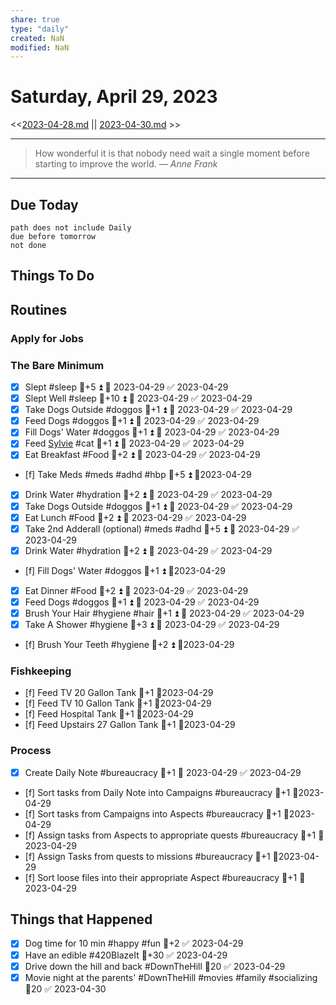 ```yaml
---
share: true
type: "daily"
created: NaN 
modified: NaN
---
```

# Saturday, April 29, 2023
<<[2023-04-28.md](./2023-04-28.md) || [2023-04-30.md](./2023-04-30.md) >>

---

> How wonderful it is that nobody need wait a single moment before starting to improve the world.
> — <cite>Anne Frank</cite>

---
## Due Today
```tasks
path does not include Daily
due before tomorrow
not done
```

## Things To Do










## Routines
### Apply for Jobs


### The Bare Minimum
- [x] Slept #sleep 🥄+5 ⏫ 📅 2023-04-29 ✅ 2023-04-29
- [x] Slept Well #sleep 🥄+10 ⏫ 📅 2023-04-29 ✅ 2023-04-29
- [x] Take Dogs Outside  #doggos  🥄+1 ⏫ 📅 2023-04-29 ✅ 2023-04-29
- [x] Feed Dogs #doggos  🥄+1 ⏫ 📅 2023-04-29 ✅ 2023-04-29
- [x] Fill Dogs' Water #doggos  🥄+1 ⏫ 📅 2023-04-29 ✅ 2023-04-29
- [x] Feed [Sylvie](./Sylvie.md) #cat 🥄+1 ⏫ 📅 2023-04-29 ✅ 2023-04-29
- [x] Eat Breakfast #Food  🥄+2 ⏫ 📅 2023-04-29 ✅ 2023-04-29
- [f] Take Meds  #meds #adhd #hbp 🥄+5 ⏫ 📆2023-04-29
- [x] Drink Water #hydration 🥄+2 ⏫ 📅 2023-04-29 ✅ 2023-04-29
- [x] Take Dogs Outside  #doggos 🥄+1 ⏫ 📅 2023-04-29 ✅ 2023-04-29
- [x] Eat Lunch #Food  🥄+2 ⏫ 📅 2023-04-29 ✅ 2023-04-29
- [x] Take 2nd Adderall (optional) #meds #adhd  🥄+5 ⏫ 📅 2023-04-29 ✅ 2023-04-29
- [x] Drink Water #hydration   🥄+2 ⏫ 📅 2023-04-29 ✅ 2023-04-29
- [f] Fill Dogs' Water #doggos  🥄+1 ⏫ 📆2023-04-29
- [x] Eat Dinner #Food  🥄+2 ⏫ 📅 2023-04-29 ✅ 2023-04-29
- [x] Feed Dogs #doggos  🥄+1 ⏫ 📅 2023-04-29 ✅ 2023-04-29
- [x] Brush Your Hair #hygiene #hair 🥄+1 ⏫ 📅 2023-04-29 ✅ 2023-04-29
- [x] Take A Shower #hygiene  🥄+3 ⏫ 📅 2023-04-29 ✅ 2023-04-29
- [f] Brush Your Teeth #hygiene 🥄+2 ⏫ 📆2023-04-29


### Fishkeeping
- [f] Feed TV 20 Gallon Tank 🥄+1 📆2023-04-29
- [f] Feed TV 10 Gallon Tank 🥄+1 📆2023-04-29
- [f] Feed Hospital Tank 🥄+1 📆2023-04-29
- [f] Feed Upstairs 27 Gallon Tank 🥄+1 📆2023-04-29


### Process
- [x] Create Daily Note #bureaucracy 🥄+1 📅 2023-04-29 ✅ 2023-04-29
- [f] Sort tasks from Daily Note into Campaigns #bureaucracy 🥄+1   📆2023-04-29
- [f] Sort tasks from Campaigns into Aspects  #bureaucracy 🥄+1   📆2023-04-29
- [f] Assign tasks from Aspects to appropriate quests  #bureaucracy 🥄+1   📆2023-04-29
- [f] Assign Tasks from quests to missions  #bureaucracy 🥄+1   📆2023-04-29
- [f] Sort loose files into their appropriate Aspect  #bureaucracy 🥄+1   📆2023-04-29




## Things that Happened
- [x] Dog time for 10 min #happy #fun 🥄+2 ✅ 2023-04-29
- [x] Have an edible #420BlazeIt 🥄+30 ✅ 2023-04-29
- [x] Drive down the hill and back #DownTheHill 🥄20 ✅ 2023-04-29
- [x] Movie night at the parents' #DownTheHill #movies #family #socializing 🥄20 ✅ 2023-04-30